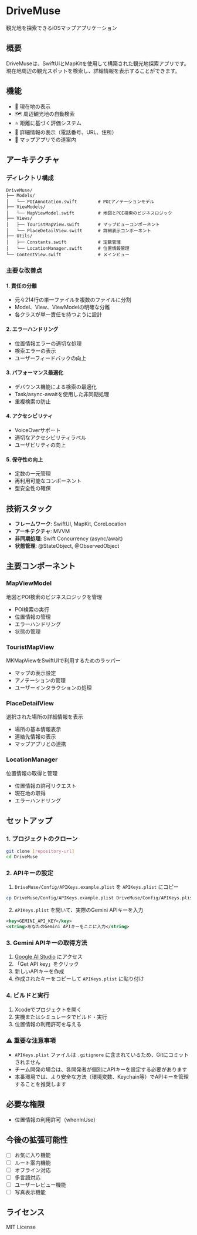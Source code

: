 # DriveMuse

観光地を探索できるiOSマップアプリケーション

## 概要

DriveMuseは、SwiftUIとMapKitを使用して構築された観光地探索アプリです。現在地周辺の観光スポットを検索し、詳細情報を表示することができます。

## 機能

- 📍 現在地の表示
- 🗺️ 周辺観光地の自動検索
- ⭐ 距離に基づく評価システム
- 📱 詳細情報の表示（電話番号、URL、住所）
- 🧭 マップアプリでの道案内

## アーキテクチャ

### ディレクトリ構成

```
DriveMuse/
├── Models/
│   └── POIAnnotation.swift        # POIアノテーションモデル
├── ViewModels/
│   └── MapViewModel.swift         # 地図とPOI検索のビジネスロジック
├── Views/
│   ├── TouristMapView.swift       # マップビューコンポーネント
│   └── PlaceDetailView.swift      # 詳細表示コンポーネント
├── Utils/
│   ├── Constants.swift            # 定数管理
│   └── LocationManager.swift      # 位置情報管理
└── ContentView.swift              # メインビュー
```

### 主要な改善点

#### 1. **責任の分離**
- 元々214行の単一ファイルを複数のファイルに分割
- Model、View、ViewModelの明確な分離
- 各クラスが単一責任を持つように設計

#### 2. **エラーハンドリング**
- 位置情報エラーの適切な処理
- 検索エラーの表示
- ユーザーフィードバックの向上

#### 3. **パフォーマンス最適化**
- デバウンス機能による検索の最適化
- Task/async-awaitを使用した非同期処理
- 重複検索の防止

#### 4. **アクセシビリティ**
- VoiceOverサポート
- 適切なアクセシビリティラベル
- ユーザビリティの向上

#### 5. **保守性の向上**
- 定数の一元管理
- 再利用可能なコンポーネント
- 型安全性の確保

## 技術スタック

- **フレームワーク**: SwiftUI, MapKit, CoreLocation
- **アーキテクチャ**: MVVM
- **非同期処理**: Swift Concurrency (async/await)
- **状態管理**: @StateObject, @ObservedObject

## 主要コンポーネント

### MapViewModel
地図とPOI検索のビジネスロジックを管理

- POI検索の実行
- 位置情報の管理
- エラーハンドリング
- 状態の管理

### TouristMapView
MKMapViewをSwiftUIで利用するためのラッパー

- マップの表示設定
- アノテーションの管理
- ユーザーインタラクションの処理

### PlaceDetailView
選択された場所の詳細情報を表示

- 場所の基本情報表示
- 連絡先情報の表示
- マップアプリとの連携

### LocationManager
位置情報の取得と管理

- 位置情報の許可リクエスト
- 現在地の取得
- エラーハンドリング

## セットアップ

### 1. プロジェクトのクローン
```bash
git clone [repository-url]
cd DriveMuse
```

### 2. APIキーの設定
1. `DriveMuse/Config/APIKeys.example.plist` を `APIKeys.plist` にコピー
```bash
cp DriveMuse/Config/APIKeys.example.plist DriveMuse/Config/APIKeys.plist
```

2. `APIKeys.plist` を開いて、実際のGemini APIキーを入力
```xml
<key>GEMINI_API_KEY</key>
<string>あなたのGemini APIキーをここに入力</string>
```

### 3. Gemini APIキーの取得方法
1. [Google AI Studio](https://aistudio.google.com/) にアクセス
2. 「Get API key」をクリック
3. 新しいAPIキーを作成
4. 作成されたキーをコピーして `APIKeys.plist` に貼り付け

### 4. ビルドと実行
1. Xcodeでプロジェクトを開く
2. 実機またはシミュレータでビルド・実行
3. 位置情報の利用許可を与える

### ⚠️ 重要な注意事項
- `APIKeys.plist` ファイルは `.gitignore` に含まれているため、Gitにコミットされません
- チーム開発の場合は、各開発者が個別にAPIキーを設定する必要があります
- 本番環境では、より安全な方法（環境変数、Keychain等）でAPIキーを管理することを推奨します

## 必要な権限

- 位置情報の利用許可（whenInUse）

## 今後の拡張可能性

- [ ] お気に入り機能
- [ ] ルート案内機能
- [ ] オフライン対応
- [ ] 多言語対応
- [ ] ユーザーレビュー機能
- [ ] 写真表示機能

## ライセンス

MIT License 